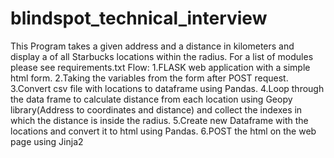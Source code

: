 # blindspot_technical_interview

This Program takes a given address and a distance in kilometers and display a of all Starbucks locations within the radius.
For a list of modules please see requirements.txt
Flow:
1.FLASK web application with a simple html form.
2.Taking the variables from the form after POST request.
3.Convert csv file with locations to dataframe using Pandas.
4.Loop through the data frame to calculate distance from each location using Geopy library(Address to coordinates and distance) and collect the indexes in which the distance is inside the radius.
5.Create new Dataframe with the locations and convert it to html using Pandas.
6.POST the html on the web page using Jinja2
